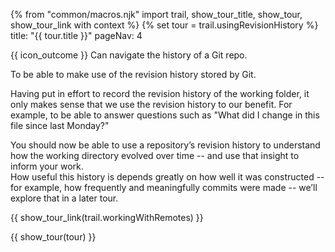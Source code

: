 {% from "common/macros.njk" import trail, show_tour_title, show_tour, show_tour_link with context %}
{% set tour = trail.usingRevisionHistory %}
<frontmatter>
title: "{{ tour.title }}"
pageNav: 4
</frontmatter>

<span id="outcomes">{{ icon_outcome }} Can navigate the history of a Git repo.</span>
<span id="title"></span>

<span class="d-none" id="destination">To be able to make use of the revision history stored by Git.</span>

<span class="d-none" id="motivation">Having put in effort to record the revision history of the working folder, it only makes sense that we use the revision history to our benefit. For example, to be able to answer questions such as "What did I change in this file since last Monday?"</span>

<span class="d-none" id="achievements">You should now be able to use a repository’s revision history to understand how the working directory evolved over time -- and use that insight to inform your work.<br>
How useful this history is depends greatly on how well it was constructed -- for example, how frequently and meaningfully commits were made -- we’ll explore that in a later tour.</span>

<span id="next">{{ show_tour_link(trail.workingWithRemotes) }}</span>

<div id="body">

{{ show_tour(tour) }}
</div>

<div id="extras">
</div>